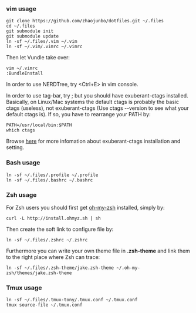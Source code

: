 ### vim usage

    git clone https://github.com/zhaojunbo/dotfiles.git ~/.files
    cd ~/.files
    git submodule init
    git submodule update
    ln -sf ~/.files/.vim ~/.vim
    ln -sf ~/.vim/.vimrc ~/.vimrc


Then let Vundle take over:

    vim ~/.vimrc
    :BundleInstall


In order to use NERDTree, try <Ctrl+E> in vim console.


In order to use tag-bar, try <F8>; but you should have exuberant-ctags installed. Basically, on Linux/Mac systems the default ctags is probably the basic ctags (useless), not exuberant-ctags (Use ctags --version to see what your default ctags is). If so, you have to rearrange your PATH by: 

    PATH=/usr/local/bin:$PATH
    which ctags

Browse [here](http://www.scholarslab.org/research-and-development/code-spelunking-with-ctags-and-vim/) for more infomation about exuberant-ctags installation and setting.


### Bash usage

    ln -sf ~/.files/.profile ~/.profile
    ln -sf ~/.files/.bashrc ~/.bashrc


### Zsh usage
For Zsh users you should first get [oh-my-zsh](https://github.com/robbyrussell/oh-my-zsh) installed, simply by:

    curl -L http://install.ohmyz.sh | sh

Then create the soft link to configure file by:

    ln -sf ~/.files/.zshrc ~/.zshrc

Furthermore you can write your own theme file in **.zsh-theme** and link them to the right place where Zsh can trace:

    ln -sf ~/.files/.zsh-theme/jake.zsh-theme ~/.oh-my-zsh/themes/jake.zsh-theme

### Tmux usage
    ln -sf ~/.files/.tmux-tony/.tmux.conf ~/.tmux.conf
    tmux source-file ~/.tmux.conf
